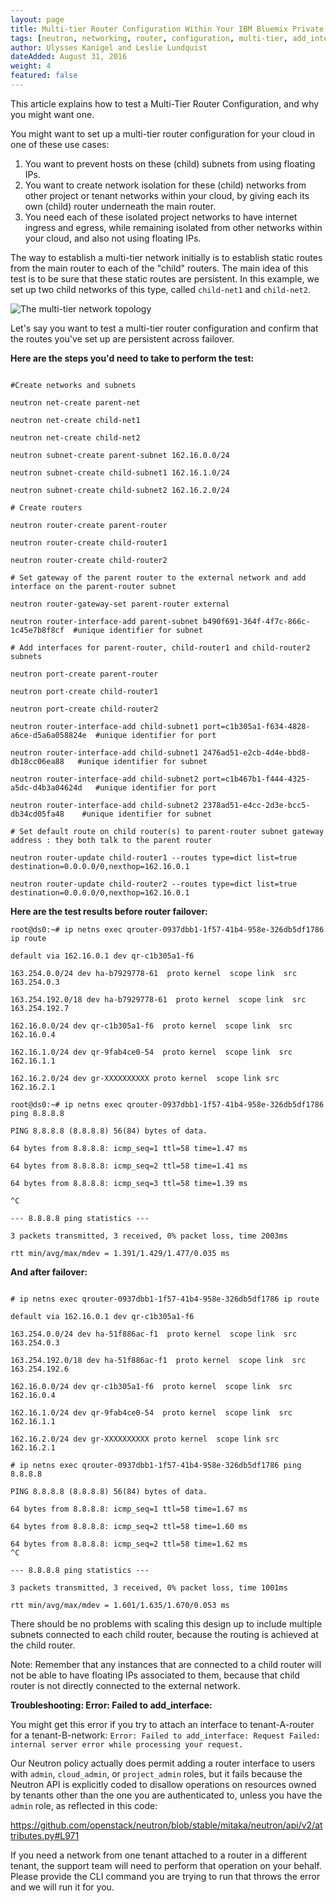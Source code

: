 ```yaml
---
layout: page
title: Multi-tier Router Configuration Within Your IBM Bluemix Private Cloud
tags: [neutron, networking, router, configuration, multi-tier, add_interface]
author: Ulysses Kanigel and Leslie Lundquist
dateAdded: August 31, 2016
weight: 4
featured: false
---
```


This article explains how to test a Multi-Tier Router Configuration, and why you might want one.

You might want to set up a multi-tier router configuration for your cloud in one of these use cases:

1. You want to prevent hosts on these (child) subnets from using floating IPs.
2. You want to create network isolation for these (child) networks from other project or tenant networks within your cloud, by giving each its own (child) router underneath the main router.
3. You need each of these isolated project networks to have internet ingress and egress, while remaining isolated from other networks within your cloud, and also not using floating IPs.

The way to establish a multi-tier network initially is to establish static routes from the main router to each of the "child" routers. The main idea of this test is to be sure that these static routes are persistent. In this example, we set up two child networks of this type, called `child-net1` and `child-net2`.

![The multi-tier network topology]({{site.baseurl}}/img/multi_router_network.png)

Let's say you want to test a multi-tier router configuration and confirm that the routes you've set up are persistent across failover.

**Here are the steps you'd need to take to perform the test:**

```

#Create networks and subnets

neutron net-create parent-net

neutron net-create child-net1

neutron net-create child-net2

neutron subnet-create parent-subnet 162.16.0.0/24

neutron subnet-create child-subnet1 162.16.1.0/24

neutron subnet-create child-subnet2 162.16.2.0/24

# Create routers

neutron router-create parent-router

neutron router-create child-router1

neutron router-create child-router2

# Set gateway of the parent router to the external network and add interface on the parent-router subnet

neutron router-gateway-set parent-router external

neutron router-interface-add parent-subnet b490f691-364f-4f7c-866c-1c45e7b8f8cf  #unique identifier for subnet

# Add interfaces for parent-router, child-router1 and child-router2 subnets

neutron port-create parent-router

neutron port-create child-router1

neutron port-create child-router2

neutron router-interface-add child-subnet1 port=c1b305a1-f634-4828-a6ce-d5a6a058824e  #unique identifier for port

neutron router-interface-add child-subnet1 2476ad51-e2cb-4d4e-bbd8-db18cc06ea88   #unique identifier for subnet

neutron router-interface-add child-subnet2 port=c1b467b1-f444-4325-a5dc-d4b3a04624d   #unique identifier for port

neutron router-interface-add child-subnet2 2378ad51-e4cc-2d3e-bcc5-db34cd05fa48    #unique identifier for subnet

# Set default route on child router(s) to parent-router subnet gateway address : they both talk to the parent router

neutron router-update child-router1 --routes type=dict list=true destination=0.0.0.0/0,nexthop=162.16.0.1

neutron router-update child-router2 --routes type=dict list=true destination=0.0.0.0/0,nexthop=162.16.0.1

```

**Here are the test results before router failover:**

```
root@ds0:~# ip netns exec qrouter-0937dbb1-1f57-41b4-958e-326db5df1786 ip route

default via 162.16.0.1 dev qr-c1b305a1-f6

163.254.0.0/24 dev ha-b7929778-61  proto kernel  scope link  src 163.254.0.3

163.254.192.0/18 dev ha-b7929778-61  proto kernel  scope link  src 163.254.192.7

162.16.0.0/24 dev qr-c1b305a1-f6  proto kernel  scope link  src 162.16.0.4

162.16.1.0/24 dev qr-9fab4ce0-54  proto kernel  scope link  src 162.16.1.1

162.16.2.0/24 dev gr-XXXXXXXXXX proto kernel  scope link src 162.16.2.1

root@ds0:~# ip netns exec qrouter-0937dbb1-1f57-41b4-958e-326db5df1786 ping 8.8.8.8

PING 8.8.8.8 (8.8.8.8) 56(84) bytes of data.

64 bytes from 8.8.8.8: icmp_seq=1 ttl=58 time=1.47 ms

64 bytes from 8.8.8.8: icmp_seq=2 ttl=58 time=1.41 ms

64 bytes from 8.8.8.8: icmp_seq=3 ttl=58 time=1.39 ms

^C

--- 8.8.8.8 ping statistics ---

3 packets transmitted, 3 received, 0% packet loss, time 2003ms

rtt min/avg/max/mdev = 1.391/1.429/1.477/0.035 ms

```

**And after failover:**

```

# ip netns exec qrouter-0937dbb1-1f57-41b4-958e-326db5df1786 ip route

default via 162.16.0.1 dev qr-c1b305a1-f6

163.254.0.0/24 dev ha-51f886ac-f1  proto kernel  scope link  src 163.254.0.3

163.254.192.0/18 dev ha-51f886ac-f1  proto kernel  scope link  src 163.254.192.6

162.16.0.0/24 dev qr-c1b305a1-f6  proto kernel  scope link  src 162.16.0.4

162.16.1.0/24 dev qr-9fab4ce0-54  proto kernel  scope link  src 162.16.1.1

162.16.2.0/24 dev gr-XXXXXXXXXX proto kernel  scope link src 162.16.2.1

# ip netns exec qrouter-0937dbb1-1f57-41b4-958e-326db5df1786 ping 8.8.8.8

PING 8.8.8.8 (8.8.8.8) 56(84) bytes of data.

64 bytes from 8.8.8.8: icmp_seq=1 ttl=58 time=1.67 ms

64 bytes from 8.8.8.8: icmp_seq=2 ttl=58 time=1.60 ms

64 bytes from 8.8.8.8: icmp_seq=2 ttl=58 time=1.62 ms
^C

--- 8.8.8.8 ping statistics ---

3 packets transmitted, 3 received, 0% packet loss, time 1001ms

rtt min/avg/max/mdev = 1.601/1.635/1.670/0.053 ms
```

There should be no problems with scaling this design up to include multiple subnets connected to each child router, because the routing is achieved at the child router. 

Note: Remember that any instances that are connected to a child router will not be able to have floating IPs associated to them, because that child router is not directly connected to the external network.

**Troubleshooting: Error: Failed to add_interface:**

You might get this error if you try to attach an interface to tenant-A-router for a tenant-B-network:
`Error: Failed to add_interface: Request Failed: internal server error while processing your request.`

Our Neutron policy actually does permit adding a router interface to users with `admin`, `cloud_admin`, or `project_admin` roles, but it fails because the Neutron API is explicitly coded to disallow operations on resources owned by tenants other than the one you are authenticated to, unless you have the `admin` role, as reflected in this code:

https://github.com/openstack/neutron/blob/stable/mitaka/neutron/api/v2/attributes.py#L971

If you need a network from one tenant attached to a router in a different tenant, the support team will need to perform that operation on your behalf.  Please provide the CLI command you are trying to run that throws the error and we will run it for you.
